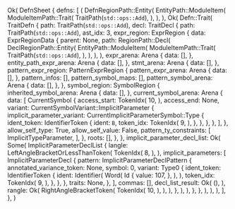 Ok(
    DefnSheet {
        defns: [
            (
                DefnRegionPath::Entity(
                    EntityPath::ModuleItem(
                        ModuleItemPath::Trait(
                            TraitPath(`std::ops::Add`),
                        ),
                    ),
                ),
                Ok(
                    Defn::Trait(
                        TraitDefn {
                            path: TraitPath(`std::ops::Add`),
                            decl: TraitDecl {
                                path: TraitPath(`std::ops::Add`),
                                ast_idx: 3,
                                expr_region: ExprRegion {
                                    data: ExprRegionData {
                                        parent: None,
                                        path: RegionPath::Decl(
                                            DeclRegionPath::Entity(
                                                EntityPath::ModuleItem(
                                                    ModuleItemPath::Trait(
                                                        TraitPath(`std::ops::Add`),
                                                    ),
                                                ),
                                            ),
                                        ),
                                        expr_arena: Arena {
                                            data: [],
                                        },
                                        entity_path_expr_arena: Arena {
                                            data: [],
                                        },
                                        stmt_arena: Arena {
                                            data: [],
                                        },
                                        pattern_expr_region: PatternExprRegion {
                                            pattern_expr_arena: Arena {
                                                data: [],
                                            },
                                            pattern_infos: [],
                                            pattern_symbol_maps: [],
                                            pattern_symbol_arena: Arena {
                                                data: [],
                                            },
                                        },
                                        symbol_region: SymbolRegion {
                                            inherited_symbol_arena: Arena {
                                                data: [],
                                            },
                                            current_symbol_arena: Arena {
                                                data: [
                                                    CurrentSymbol {
                                                        access_start: TokenIdx(
                                                            10,
                                                        ),
                                                        access_end: None,
                                                        variant: CurrentSymbolVariant::ImplicitParameter {
                                                            implicit_parameter_variant: CurrentImplicitParameterSymbol::Type {
                                                                ident_token: IdentifierToken {
                                                                    ident: `B`,
                                                                    token_idx: TokenIdx(
                                                                        9,
                                                                    ),
                                                                },
                                                            },
                                                        },
                                                    },
                                                ],
                                            },
                                            allow_self_type: True,
                                            allow_self_value: False,
                                            pattern_ty_constraints: [
                                                ImplicitTypeParameter,
                                            ],
                                        },
                                        roots: [],
                                    },
                                },
                                implicit_parameter_decl_list: Ok(
                                    Some(
                                        ImplicitParameterDeclList {
                                            langle: LeftAngleBracketOrLessThanToken(
                                                TokenIdx(
                                                    8,
                                                ),
                                            ),
                                            implicit_parameters: [
                                                ImplicitParameterDecl {
                                                    pattern: ImplicitParameterDeclPattern {
                                                        annotated_variance_token: None,
                                                        symbol: 0,
                                                        variant: Type0 {
                                                            ident_token: IdentifierToken {
                                                                ident: Identifier(
                                                                    Word(
                                                                        Id {
                                                                            value: 107,
                                                                        },
                                                                    ),
                                                                ),
                                                                token_idx: TokenIdx(
                                                                    9,
                                                                ),
                                                            },
                                                        },
                                                    },
                                                    traits: None,
                                                },
                                            ],
                                            commas: [],
                                            decl_list_result: Ok(
                                                (),
                                            ),
                                            rangle: Ok(
                                                RightAngleBracketToken(
                                                    TokenIdx(
                                                        10,
                                                    ),
                                                ),
                                            ),
                                        },
                                    ),
                                ),
                            },
                        },
                    ),
                ),
            ),
        ],
    },
)